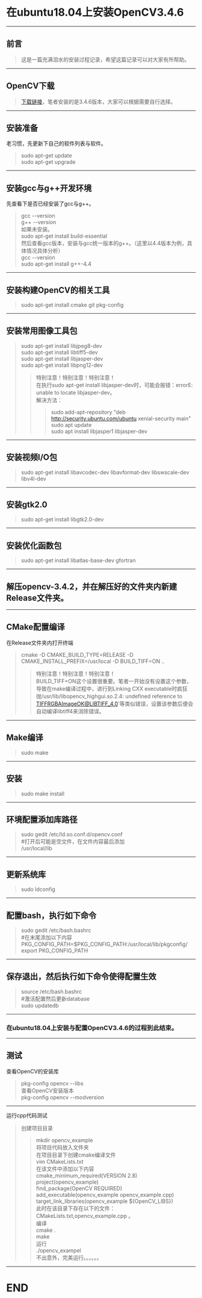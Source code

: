# 在ubuntu18.04上安装OpenCV3.4.6
---  
## 前言
>这是一篇充满泪水的安装过程记录，希望这篇记录可以对大家有所帮助。  
---  
## OpenCV下载
>[下载链接](https://opencv.org/releases.html)，笔者安装的是3.4.6版本，大家可以根据需要自行选择。  
---  
## 安装准备
老习惯，先更新下自己的软件列表与软件。  
>sudo apt-get update  
>sudo apt-get upgrade  
---  
## 安装gcc与g++开发环境  
先查看下是否已经安装了gcc与g++。 
>gcc --version  
>g++ --version  
如果未安装。  
>sudo apt-get install build-essential  
然后查看gcc版本，安装与gcc统一版本的g++。（这里以4.4版本为例，具体情况具体分析）  
>gcc --version  
>sudo apt-get install g++-4.4  
---  
## 安装构建OpenCV的相关工具  
>sudo apt-get install cmake git pkg-config   
---  
## 安装常用图像工具包  
>sudo apt-get install libjpeg8-dev   
>sudo apt-get install libtiff5-dev   
>sudo apt-get install libjasper-dev   
>sudo apt-get install libpng12-dev   
> >特别注意！特别注意！特别注意！  
> >在执行sudo apt-get install libjasper-dev时，可能会报错：errorE: unable to locate libjasper-dev。  
> >解决方法：  
> > >sudo add-apt-repository "deb http://security.ubuntu.com/ubuntu xenial-security main"  
> > >sudo apt update  
> > >sudo apt install libjasper1 libjasper-dev   
---   
## 安装视频I/O包   
>sudo apt-get install libavcodec-dev libavformat-dev libswscale-dev libv4l-dev  
---  
## 安装gtk2.0  
>sudo apt-get install libgtk2.0-dev  
---  
## 安装优化函数包  
>sudo apt-get install libatlas-base-dev gfortran  
---  
## 解压opencv-3.4.2，并在解压好的文件夹内新建Release文件夹。  
---  
## CMake配置编译  
在Release文件夹内打开终端  
>cmake -D CMAKE_BUILD_TYPE=RELEASE -D CMAKE_INSTALL_PREFIX=/usr/local -D BUILD_TIFF=ON ..   
> >特别注意！特别注意！特别注意！  
> >BUILD_TIFF=ON这个设置很重要。笔者一开始没有设置这个参数，导致在make编译过程中，进行到Linking CXX executable时疯狂抛/usr/lib/libopencv_highgui.so.2.4: undefined reference to TIFFRGBAImageOK@LIBTIFF_4.0'等类似错误，设置该参数后便会自动编译libtiff4来消除错误。  
---  
## Make编译  
>sudo make  
---  
## 安装  
>sudo make install  
---  
## 环境配置添加库路径  
>sudo gedit /etc/ld.so.conf.d/opencv.conf   
>#打开后可能是空文件，在文件内容最后添加  
>/usr/local/lib  
---  
## 更新系统库  
>sudo ldconfig  
---  
## 配置bash，执行如下命令  
>sudo gedit /etc/bash.bashrc  
>#在末尾添加以下内容  
>PKG_CONFIG_PATH=$PKG_CONFIG_PATH:/usr/local/lib/pkgconfig/  
>export PKG_CONFIG_PATH  
---  
## 保存退出，然后执行如下命令使得配置生效  
>source /etc/bash.bashrc  
>#激活配置然后更新database  
>sudo updatedb   
---  
### 在ubuntu18.04上安装与配置OpenCV3.4.6的过程到此结束。  
---   
## 测试   
查看OpenCV的安装库   
>pkg-config opencv --libs   
查看OpenCV安装版本   
>pkg-config opencv --modversion   
---  
运行cpp代码测试  
>创建项目目录  
> >mkdir opencv_example  
>将项目代码放入文件夹  
>在项目目录下创建cmake编译文件   
> >vim CMakeLists.txt  
>在该文件中添加以下内容    
> >cmake_minimum_required(VERSION 2.8)  
> >project(opencv_example)  
> >find_package(OpenCV REQUIRED)  
> >add_executable(opencv_example opencv_example.cpp)  
> >target_link_libraries(opencv_example ${OpenCV_LIBS})   
>此时在该目录下存在以下的文件： CMakeLists.txt,opencv_example.cpp 。   
>编译    
> >cmake .   
> >make   
>运行   
> >./opencv_exampel   
>不出意外，完美运行。。。。。。  
---   
# END  
